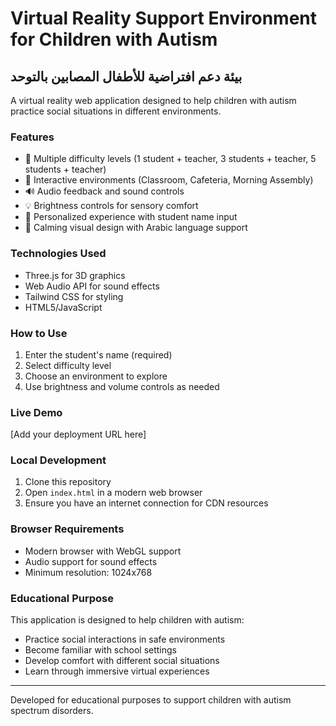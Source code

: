 # Virtual Reality Support Environment for Children with Autism

## بيئة دعم افتراضية للأطفال المصابين بالتوحد

A virtual reality web application designed to help children with autism practice social situations in different environments.

### Features

- 🎯 Multiple difficulty levels (1 student + teacher, 3 students + teacher, 5 students + teacher)
- 🏫 Interactive environments (Classroom, Cafeteria, Morning Assembly)
- 🔊 Audio feedback and sound controls
- 💡 Brightness controls for sensory comfort
- 👤 Personalized experience with student name input
- 🎨 Calming visual design with Arabic language support

### Technologies Used

- Three.js for 3D graphics
- Web Audio API for sound effects
- Tailwind CSS for styling
- HTML5/JavaScript

### How to Use

1. Enter the student's name (required)
2. Select difficulty level
3. Choose an environment to explore
4. Use brightness and volume controls as needed

### Live Demo

[Add your deployment URL here]

### Local Development

1. Clone this repository
2. Open `index.html` in a modern web browser
3. Ensure you have an internet connection for CDN resources

### Browser Requirements

- Modern browser with WebGL support
- Audio support for sound effects
- Minimum resolution: 1024x768

### Educational Purpose

This application is designed to help children with autism:

- Practice social interactions in safe environments
- Become familiar with school settings
- Develop comfort with different social situations
- Learn through immersive virtual experiences

---

Developed for educational purposes to support children with autism spectrum disorders.
